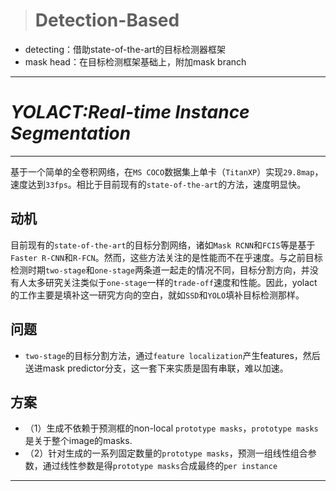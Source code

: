 > # Detection-Based

- detecting：借助state-of-the-art的目标检测器框架
- mask head：在目标检测框架基础上，附加mask branch
***
# **_YOLACT:Real-time Instance Segmentation_**
***
基于一个简单的全卷积网络，在`MS COCO`数据集上单卡（`TitanXP`）实现`29.8map`，速度达到`33fps`。相比于目前现有的`state-of-the-art`的方法，速度明显快。

## 动机

目前现有的`state-of-the-art`的目标分割网络，诸如`Mask RCNN`和`FCIS`等是基于`Faster R-CNN`和`R-FCN`。然而，这些方法关注的是性能而不在乎速度。与之前目标检测时期`two-stage`和`one-stage`两条道一起走的情况不同，目标分割方向，并没有人太多研究关注类似于`one-stage`一样的`trade-off`速度和性能。因此，yolact的工作主要是填补这一研究方向的空白，就如`SSD`和`YOLO`填补目标检测那样。

## 问题

- `two-stage`的目标分割方法，通过`feature localization`产生features，然后送进mask predictor分支，这一套下来实质是固有串联，难以加速。

## 方案

- （1）生成不依赖于预测框的non-local `prototype masks`，`prototype masks`是关于整个image的masks.
- （2）针对生成的一系列固定数量的`prototype masks`，预测一组线性组合参数，通过线性参数是得`prototype masks`合成最终的`per instance`

***
